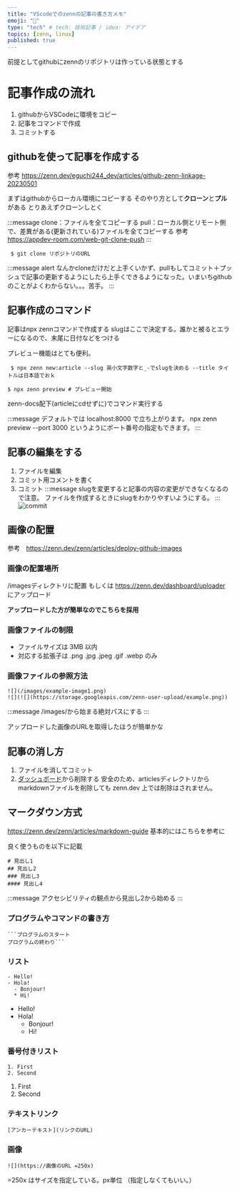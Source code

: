 ```yaml
---
title: "VScodeでのzennの記事の書き方メモ"
emoji: "🤖"
type: "tech" # tech: 技術記事 / idea: アイデア
topics: [zenn, linux]
published: true
---
```


前提としてgithubにzennのリポジトリは作っている状態とする

# 記事作成の流れ
1. githubからVSCodeに環境をコピー
2. 記事をコマンドで作成
3. コミットする

## githubを使って記事を作成する
参考 https://zenn.dev/eguchi244_dev/articles/github-zenn-linkage-20230501

まずはgithubからローカル環境にコピーする
そのやり方として**クローン**と**プル**がある
とりあえずクローンしとく

:::message
clone：ファイルを全てコピーする
pull：ローカル側とリモート側で、差異がある(更新されている)ファイルを全てコピーする
参考 https://appdev-room.com/web-git-clone-push
:::

```script
 $ git clone リポジトリのURL
```

:::message alert
なんかcloneだけだと上手くいかず、pullもしてコミット＋プッシュで記事の更新するようにしたら上手くできるようになった。いまいちgithubのことがよくわからない。。。苦手。
:::

## 記事作成のコマンド
記事はnpx zennコマンドで作成する
slugはここで決定する。誰かと被るとエラーになるので、末尾に日付などをつける

プレビュー機能はとても便利。

```script:記事作成
 $ npx zenn new:article --slug 英小文字数字と_-でslugを決める --title タイトルは日本語でおｋ 
```

```script:プレビュー
$ npx zenn preview # プレビュー開始
```
zenn-docs配下(articleにcdせずに)でコマンド実行する

:::message
デフォルトでは localhost:8000 で立ち上がります。
npx zenn preview --port 3000 というようにポート番号の指定もできます。
:::


## 記事の編集をする
1. ファイルを編集
2. コミット用コメントを書く
3. コミット
:::message
slugを変更すると記事の内容の変更ができなくなるので注意。
ファイルを作成するときにslugをわかりやすいようにする。
:::
![commit](https://storage.googleapis.com/zenn-user-upload/3e22ef37ffe9-20240812.png)
## 画像の配置
参考　https://zenn.dev/zenn/articles/deploy-github-images

### 画像の配置場所
/imagesディレクトリに配置
もしくは
https://zenn.dev/dashboard/uploader
にアップロード

**アップロードした方が簡単なのでこちらを採用**

### 画像ファイルの制限
- ファイルサイズは 3MB 以内
- 対応する拡張子は .png .jpg .jpeg .gif .webp のみ

### 画像ファイルの参照方法
```
![](/images/example-image1.png)
![](![](https://storage.googleapis.com/zenn-user-upload/example.png))
```
:::message
/images/から始まる絶対パスにする
:::

アップロードした画像のURLを取得したほうが簡単かな


## 記事の消し方
1. ファイルを消してコミット
2. [ダッシュボード](https://zenn.dev/dashboard)から削除する
安全のため、articlesディレクトリからmarkdownファイルを削除しても zenn.dev 上では削除はされません。

## マークダウン方式
https://zenn.dev/zenn/articles/markdown-guide
基本的にはこちらを参考に

良く使うものを以下に記載

```
# 見出し1
## 見出し2
### 見出し3
#### 見出し4
```
:::message
アクセシビリティの観点から見出し2から始める
:::

### プログラムやコマンドの書き方

```
```プログラムのスタート
プログラムの終わり```
```

### リスト
```
- Hello!
- Hola!
  - Bonjour!
  * Hi!
```
- Hello!
- Hola!
  - Bonjour!
  * Hi!

### 番号付きリスト
```
1. First
2. Second
```
1. First
2. Second

### テキストリンク
```
[アンカーテキスト](リンクのURL)
```

### 画像
```
![](https://画像のURL =250x)
```
=250x はサイズを指定している。px単位
（指定しなくてもいい。）
